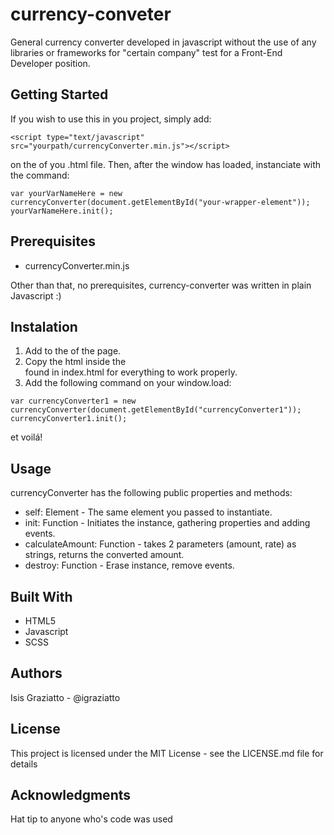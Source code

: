 # currency-conveter #

General currency converter developed in javascript without the use of any libraries or frameworks for "certain company" test for a Front-End Developer position.

## Getting Started ##

If you wish to use this in you project, simply add:

`<script type="text/javascript" src="yourpath/currencyConverter.min.js"></script>`

on the <head> of you .html file.
Then, after the window has loaded, instanciate with the command:

`var yourVarNameHere = new currencyConverter(document.getElementById("your-wrapper-element"));
yourVarNameHere.init();`

## Prerequisites ##

* currencyConverter.min.js

Other than that, no prerequisites, currency-converter was written in plain Javascript :)

## Instalation ##

1. Add <script type="text/javascript" src="yourpath/currencyConverter.min.js"></script> to the <head> of the page.
2. Copy the html inside the <section class="currency-converter" id="currencyConverter1"> found in index.html for everything to work properly.
3. Add the following command on your window.load:
  
  `var currencyConverter1 = new currencyConverter(document.getElementById("currencyConverter1"));
  currencyConverter1.init();`
  
  et voilá!
  
## Usage ##

currencyConverter has the following public properties and methods:

 * self: Element - The same element you passed to instantiate.
 * init: Function - Initiates the instance, gathering properties and adding events.
 * calculateAmount: Function - takes 2 parameters (amount, rate) as strings, returns the converted amount.
 * destroy: Function - Erase instance, remove events.

## Built With ##

* HTML5
* Javascript
* SCSS

## Authors ##

Isis Graziatto - @igraziatto

## License ##

This project is licensed under the MIT License - see the LICENSE.md file for details

## Acknowledgments ##

Hat tip to anyone who's code was used
